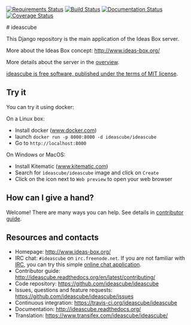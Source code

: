 [![Requirements Status](https://requires.io/github/ideascube/ideascube/requirements.svg?branch=master)](https://requires.io/github/ideascube/ideascube/requirements/?branch=master) [![Build Status](https://travis-ci.org/ideascube/ideascube.svg?branch=master)](https://travis-ci.org/ideascube/ideascube) [![Documentation Status](http://readthedocs.org/projects/ideascube/badge/?version=latest)](http://ideascube.readthedocs.org/en/latest/?badge=latest) [![Coverage Status](https://coveralls.io/repos/ideascube/ideascube/badge.svg?branch=master&service=github)](https://coveralls.io/github/ideascube/ideascube?branch=master)

# ideascube

This Django repository is the main application of the Ideas Box server.

More about the Ideas Box concept: http://www.ideas-box.org/

More details about the server in the [overview](https://github.com/ideascube/ideascube/wiki/Server-Overview).

[ideascube is free software, published under the terms of MIT license](https://github.com/ideascube/ideascube/LICENSE.md).

## Try it
You can try it using docker:

On a Linux box:

- Install docker (www.docker.com)
- launch `docker run -p 8000:8000 -d ideascube/ideascube`
- Go to `http://localhost:8000`

On Windows or MacOS:

- Install Kitematic (www.kitematic.com)
- Search for `ìdeascube/ideascube` image and click on `Create`
- Click on the icon next to `Web preview` to open your web browser

## How can I give a hand?

Welcome! There are many ways you can help. See details in
[contributor guide](http://ideascube.readthedocs.org/en/latest/contributing/).

## Resources and contacts

* Homepage: http://www.ideas-box.org/
* IRC chat: `#ideascube` on `irc.freenode.net`. If you are not familiar with
  [IRC](https://en.wikipedia.org/wiki/Internet_Relay_Chat), you can try
  this simple [online chat application](https://kiwiirc.com/client/irc.freenode.net/?nick=new-user|?#ideascube).
* Contributor guide: http://ideascube.readthedocs.org/en/latest/contributing/
* Code repository: https://github.com/ideascube/ideascube
* Issues, questions and feature requests:
  https://github.com/ideascube/ideascube/issues
* Continuous integration: https://travis-ci.org/ideascube/ideascube
* Documentation: http://ideascube.readthedocs.org/
* Translation: https://www.transifex.com/ideascube/ideascube/
